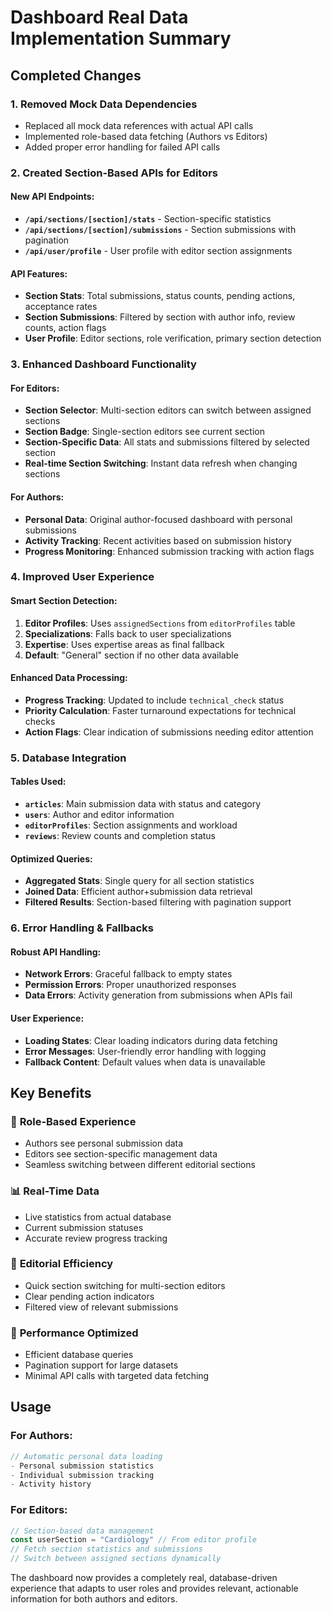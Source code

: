 # Dashboard Real Data Implementation Summary

## Completed Changes

### 1. **Removed Mock Data Dependencies**
- Replaced all mock data references with actual API calls
- Implemented role-based data fetching (Authors vs Editors)
- Added proper error handling for failed API calls

### 2. **Created Section-Based APIs for Editors**

#### New API Endpoints:
- **`/api/sections/[section]/stats`** - Section-specific statistics
- **`/api/sections/[section]/submissions`** - Section submissions with pagination
- **`/api/user/profile`** - User profile with editor section assignments

#### API Features:
- **Section Stats**: Total submissions, status counts, pending actions, acceptance rates
- **Section Submissions**: Filtered by section with author info, review counts, action flags
- **User Profile**: Editor sections, role verification, primary section detection

### 3. **Enhanced Dashboard Functionality**

#### For Editors:
- **Section Selector**: Multi-section editors can switch between assigned sections
- **Section Badge**: Single-section editors see current section
- **Section-Specific Data**: All stats and submissions filtered by selected section
- **Real-time Section Switching**: Instant data refresh when changing sections

#### For Authors:
- **Personal Data**: Original author-focused dashboard with personal submissions
- **Activity Tracking**: Recent activities based on submission history
- **Progress Monitoring**: Enhanced submission tracking with action flags

### 4. **Improved User Experience**

#### Smart Section Detection:
1. **Editor Profiles**: Uses `assignedSections` from `editorProfiles` table
2. **Specializations**: Falls back to user specializations
3. **Expertise**: Uses expertise areas as final fallback
4. **Default**: "General" section if no other data available

#### Enhanced Data Processing:
- **Progress Tracking**: Updated to include `technical_check` status
- **Priority Calculation**: Faster turnaround expectations for technical checks
- **Action Flags**: Clear indication of submissions needing editor attention

### 5. **Database Integration**

#### Tables Used:
- **`articles`**: Main submission data with status and category
- **`users`**: Author and editor information
- **`editorProfiles`**: Section assignments and workload
- **`reviews`**: Review counts and completion status

#### Optimized Queries:
- **Aggregated Stats**: Single query for all section statistics
- **Joined Data**: Efficient author+submission data retrieval
- **Filtered Results**: Section-based filtering with pagination support

### 6. **Error Handling & Fallbacks**

#### Robust API Handling:
- **Network Errors**: Graceful fallback to empty states
- **Permission Errors**: Proper unauthorized responses
- **Data Errors**: Activity generation from submissions when APIs fail

#### User Experience:
- **Loading States**: Clear loading indicators during data fetching
- **Error Messages**: User-friendly error handling with logging
- **Fallback Content**: Default values when data is unavailable

## Key Benefits

### 🎯 **Role-Based Experience**
- Authors see personal submission data
- Editors see section-specific management data
- Seamless switching between different editorial sections

### 📊 **Real-Time Data**
- Live statistics from actual database
- Current submission statuses
- Accurate review progress tracking

### 🔧 **Editorial Efficiency**
- Quick section switching for multi-section editors
- Clear pending action indicators
- Filtered view of relevant submissions

### 🚀 **Performance Optimized**
- Efficient database queries
- Pagination support for large datasets
- Minimal API calls with targeted data fetching

## Usage

### For Authors:
```javascript
// Automatic personal data loading
- Personal submission statistics
- Individual submission tracking
- Activity history
```

### For Editors:
```javascript
// Section-based data management
const userSection = "Cardiology" // From editor profile
// Fetch section statistics and submissions
// Switch between assigned sections dynamically
```

The dashboard now provides a completely real, database-driven experience that adapts to user roles and provides relevant, actionable information for both authors and editors.
